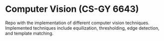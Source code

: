 # Computer Vision (CS-GY 6643)
Repo with the implementation of different computer vision techniques. Implemented techniques include equilization, thresholding, edge detection, and template matching.
